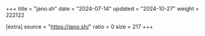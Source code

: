 +++
title = "jano.sh"
date = "2024-07-14"
updated = "2024-10-27"
weight = 222122

[extra]
source = "https://jano.sh/"
ratio = 0
size = 217
+++

